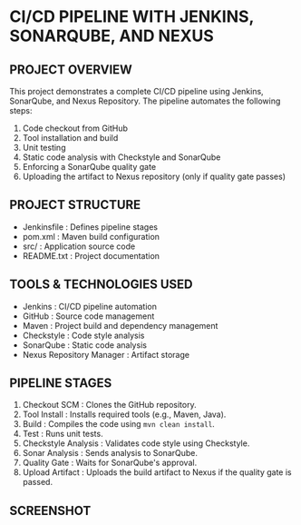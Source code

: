 CI/CD PIPELINE WITH JENKINS, SONARQUBE, AND NEXUS
=================================================

PROJECT OVERVIEW
----------------
This project demonstrates a complete CI/CD pipeline using Jenkins, SonarQube, and Nexus Repository. 
The pipeline automates the following steps:

1. Code checkout from GitHub
2. Tool installation and build
3. Unit testing
4. Static code analysis with Checkstyle and SonarQube
5. Enforcing a SonarQube quality gate
6. Uploading the artifact to Nexus repository (only if quality gate passes)

PROJECT STRUCTURE
-----------------
- Jenkinsfile              : Defines pipeline stages
- pom.xml                  : Maven build configuration
- src/                     : Application source code
- README.txt               : Project documentation

TOOLS & TECHNOLOGIES USED
-------------------------
- Jenkins                  : CI/CD pipeline automation
- GitHub                   : Source code management
- Maven                    : Project build and dependency management
- Checkstyle               : Code style analysis
- SonarQube                : Static code analysis
- Nexus Repository Manager : Artifact storage

PIPELINE STAGES
---------------
1. Checkout SCM          : Clones the GitHub repository.
2. Tool Install          : Installs required tools (e.g., Maven, Java).
3. Build                 : Compiles the code using `mvn clean install`.
4. Test                  : Runs unit tests.
5. Checkstyle Analysis   : Validates code style using Checkstyle.
6. Sonar Analysis        : Sends analysis to SonarQube.
7. Quality Gate          : Waits for SonarQube's approval.
8. Upload Artifact       : Uploads the build artifact to Nexus if the quality gate is passed.


SCREENSHOT
----------

